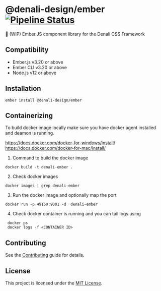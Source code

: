 # @denali-design/ember [![Pipeline Status][status-image]][status-url]

:construction: (WIP) Ember.JS component library for the Denali CSS Framework

## Compatibility

- Ember.js v3.20 or above
- Ember CLI v3.20 or above
- Node.js v12 or above

## Installation

```
ember install @denali-design/ember
```

## Containerizing

To build docker image locally make sure you have docker agent installed and deamon is running.

https://docs.docker.com/docker-for-windows/install/
https://docs.docker.com/docker-for-mac/install/

1. Command to build the docker image

```
docker build -t denali-ember .
```

2. Check docker images

```
docker images | grep denali-ember
```

3. Run the docker image and optionally map the port

```
docker run -p 49160:9001 -d  denali-ember
```

4. Check docker container is running and you can tail logs using

```
 docker ps
 docker logs -f <CONTAINER ID>
```

## Contributing

See the [Contributing](CONTRIBUTING.md) guide for details.

## License

This project is licensed under the [MIT License](LICENSE.md).

[status-image]: https://cd.screwdriver.cd/pipelines/4792/badge
[status-url]: https://cd.screwdriver.cd/pipelines/4792
